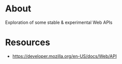 # About

Exploration of some stable & experimental Web APIs

# Resources

- https://developer.mozilla.org/en-US/docs/Web/API
